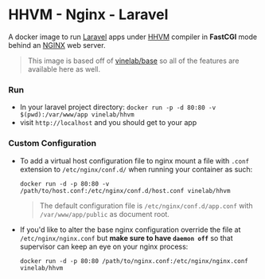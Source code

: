 # HHVM - Nginx - Laravel
A docker image to run [Laravel](http://laravel.com) apps under [HHVM](http://hhvm.com) compiler
in **FastCGI** mode behind an [NGINX](http://nginx.org) web server.

> This image is based off of [vinelab/base](https://registry.hub.docker.com/u/vinelab/base/)
so all of the features are available here as well.

### Run
- In your laravel project directory: `docker run -p -d 80:80 -v $(pwd):/var/www/app vinelab/hhvm`
- visit `http://localhost` and you should get to your app

### Custom Configuration

- To add a virtual host configuration file to nginx mount a file with `.conf` extension to
`/etc/nginx/conf.d/` when running your container as such:

    `docker run -d -p 80:80 -v /path/to/host.conf:/etc/nginx/conf.d/host.conf vinelab/hhvm`

    > The default configuration file is `/etc/nginx/conf.d/app.conf` with
    `/var/www/app/public` as document root.

- If you'd like to alter the base nginx configuration override the file at
`/etc/nginx/nginx.conf` but **make sure to have `daemon off`** so that
supervisor can keep an eye on your nginx process:

    `docker run -d -p 80:80 /path/to/nginx.conf:/etc/nginx/nginx.conf vinelab/hhvm`
